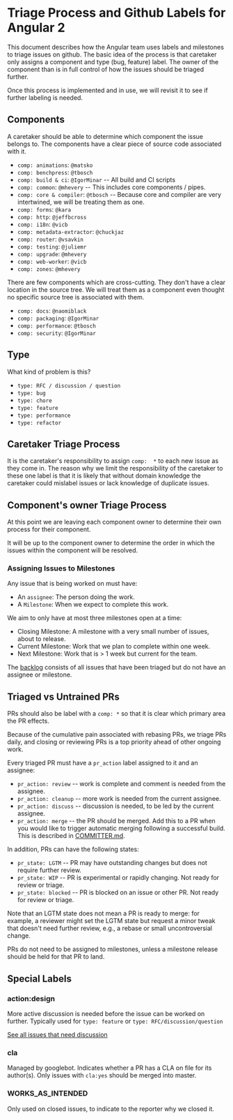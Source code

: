 # Triage Process and Github Labels for Angular 2

This document describes how the Angular team uses labels and milestones 
to triage issues on github. The basic idea of the process is that
caretaker only assigns a component and type (bug, feature) label. The 
owner of the component than is in full control of how the issues should 
be triaged further.

Once this process is implemented and in use, we will revisit it to see 
if further labeling is needed.

## Components

A caretaker should be able to determine which component the issue 
belongs to. The components have a clear piece of source code associated
with it.

* `comp: animations`: `@matsko`
* `comp: benchpress`: `@tbosch`
* `comp: build & ci`: `@IgorMinar` -- All build and CI scripts 
* `comp: common`: `@mhevery`  -- This includes core components / pipes.
* `comp: core & compiler`: `@tbosch` -- Because core and compiler are very 
  intertwined, we will be treating them as one.
* `comp: forms`: `@kara`
* `comp: http`: `@jeffbcross`
* `comp: i18n`: `@vicb`
* `comp: metadata-extractor`: `@chuckjaz`
* `comp: router`: `@vsavkin`
* `comp: testing`: `@juliemr`
* `comp: upgrade`: `@mhevery`
* `comp: web-worker`: `@vicb`
* `comp: zones`: `@mhevery`

There are few components which are cross-cutting. They don't have
a clear location in the source tree. We will treat them as a component
even thought no specific source tree is associated with them.

* `comp: docs`: `@naomiblack`
* `comp: packaging`: `@IgorMinar`
* `comp: performance`: `@tbosch`
* `comp: security`: `@IgorMinar`


## Type
What kind of problem is this?

* `type: RFC / discussion / question`
* `type: bug`
* `type: chore`
* `type: feature`
* `type: performance`
* `type: refactor`

## Caretaker Triage Process

It is the caretaker's responsibility to assign `comp:  *` to each new
issue as they come in. The reason why we limit the responsibility of the
caretaker to these one label is that it is likely that without domain
knowledge the caretaker could mislabel issues or lack knowledge of
duplicate issues.


## Component's owner Triage Process

At this point we are leaving each component owner to determine their own
process for their component.

It will be up to the component owner to determine the order in which the
issues within the component will be resolved.

### Assigning Issues to Milestones

Any issue that is being worked on must have:

* An `assignee`: The person doing the work.
* A `Milestone`: When we expect to complete this work.

We aim to only have at most three milestones open at a time:

* Closing Milestone: A milestone with a very small number of issues, about to release. 
* Current Milestone: Work that we plan to complete within one week.
* Next Milestone: Work that is > 1 week but current for the team.

The [backlog](https://github.com/angular/angular/issues?q=is%3Aopen+is%3Aissue+no%3Amilestone) 
consists of all issues that have been triaged but do not have an assignee or milestone.  

## Triaged vs Untrained PRs

PRs should also be label with a `comp: *` so that it is clear which 
primary area the PR effects.

Because of the cumulative pain associated with rebasing PRs, we triage PRs daily, and 
closing or reviewing PRs is a top priority ahead of other ongoing work. 

Every triaged PR must have a `pr_action` label assigned to it and an assignee:
 
* `pr_action: review` -- work is complete and comment is needed from the assignee.
* `pr_action: cleanup` -- more work is needed from the current assignee. 
* `pr_action: discuss` -- discussion is needed, to be led by the current assignee.
* `pr_action: merge` -- the PR should be merged. Add this to a PR when you would like to 
  trigger automatic merging following a successful build. This is described in [COMMITTER.md](COMMITTER.md).

In addition, PRs can have the following states:

* `pr_state: LGTM` -- PR may have outstanding changes but does not require further review.
* `pr_state: WIP` -- PR is experimental or rapidly changing. Not ready for review or triage.
* `pr_state: blocked` -- PR is blocked on an issue or other PR. Not ready for review or triage.

Note that an LGTM state does not mean a PR is ready to merge: for example, a reviewer might set the
LGTM state but request a minor tweak that doesn't need further review, e.g., a rebase or small 
uncontroversial change.

PRs do not need to be assigned to milestones, unless a milestone release should be held for that 
PR to land.


## Special Labels

### action:design
More active discussion is needed before the issue can be worked on further. Typically used for 
`type: feature` or `type: RFC/discussion/question`

[See all issues that need discussion](https://github.com/angular/angular/labels/action:%20Design)

### cla
Managed by googlebot. Indicates whether a PR has a CLA on file for its author(s). Only issues with 
`cla:yes` should be merged into master.

### WORKS_AS_INTENDED

Only used on closed issues, to indicate to the reporter why we closed it.
